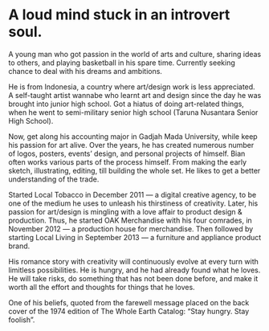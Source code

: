 # A loud mind stuck in an introvert soul.

A young man who got passion in the world of arts and culture, sharing ideas to others, and playing basketball in his spare time. Currently seeking chance to deal with his dreams and ambitions.

He is from Indonesia, a country where art/design work is less appreciated. A self-taught artist wannabe who learnt art and design since the day he was brought into junior high school. Got a hiatus of doing art-related things, when he went to semi-military senior high school (Taruna Nusantara Senior High School).

Now, get along his accounting major in Gadjah Mada University, while keep his passion for art alive. Over the years, he has created numerous number of logos, posters, events’ design, and personal projects of himself. Bian often works various parts of the process himself. From making the early sketch, illustrating, editing, till building the whole set. He likes to get a better understanding of the trade.

Started Local Tobacco in December 2011 — a digital creative agency, to be one of the medium he uses to unleash his thirstiness of creativity. Later, his passion for art/design is mingling with a love affair to product design & production. Thus, he started OAK Merchandise with his four comrades, in November 2012 — a production house for merchandise. Then followed by starting Local Living in September 2013 — a furniture and appliance product brand.

His romance story with creativity will continuously evolve at every turn with limitless possibilities. He is hungry, and he had already found what he loves. He will take risks, do something that has not been done before, and make it worth all the effort and thoughts for things that he loves.

One of his beliefs, quoted from the farewell message placed on the back cover of the 1974 edition of The Whole Earth Catalog: “Stay hungry. Stay foolish”.
